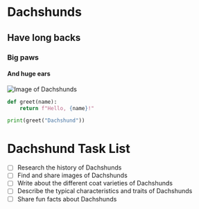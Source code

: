 # Dachshunds
## Have long backs
### Big paws
#### And huge ears

![Image of Dachshunds](https://www.purina.in/sites/default/files/2021-02/BREED%20Hero_0040_dachshund_smooth_standard.jpg)

```python
def greet(name):
    return f"Hello, {name}!"

print(greet("Dachshund"))
```

# Dachshund Task List

- [ ] Research the history of Dachshunds
- [ ] Find and share images of Dachshunds
- [ ] Write about the different coat varieties of Dachshunds
- [ ] Describe the typical characteristics and traits of Dachshunds
- [ ] Share fun facts about Dachshunds
